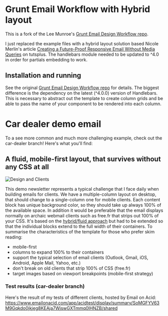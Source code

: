 # Grunt Email Workflow with Hybrid layout

This is a fork of the Lee Munroe's [Grunt Email Design Workflow repo](https://github.com/leemunroe/grunt-email-workflow).

I just replaced the example files with a hybrid layout solution based Nicole Merlin's article [Creating a Future-Proof Responsive Email Without Media Queries](http://webdesign.tutsplus.com/tutorials/creating-a-future-proof-responsive-email-without-media-queries--cms-23919) on tutsplus.
 The handlebars module needed to be updated to ^4.0 in order for partials embedding to work.

## Installation and running

See the original [Grunt Email Design Workflow repo](https://github.com/leemunroe/grunt-email-workflow) for details.
The biggest difference is the dependency on the latest (^4.0.0) version of Handlebars. This is necessary to abstract out the template to create column grids and be able to pass the name of your component to be rendered into each column.

# Car dealer demo email

To a see more common and much more challenging example, check out the car-dealer branch!
Here's what you'll find:

## A fluid, mobile-first layout, that survives without any CSS at all

![Design and Clients](http://815b1b87b51011a7a029-623c55fb68acb92f1f433c6448bed244.r60.cf3.rackcdn.com/github/email-workflow/design-clients.jpg)

This demo newsletter represents a typical challenge that I face daily when building emails for clients.
We have a multiple-column layout on desktop, that should change to a single-column one for mobile clients. Each content block has unique background color, so they should take up always 100% of the available space. In addition it would be preferable that the email displays normally on archaic webmail clients such as free.fr that strips out 100% of your CSS.
It's based on the [hybrid/fluid approach](http://webdesign.tutsplus.com/tutorials/creating-a-future-proof-responsive-email-without-media-queries--cms-23919) but had to be extended so that the individual blocks extend to the full width of their containers. 
To summarise the characteristics of the template for those who prefer skim reading:

- mobile-first
- columns to expand 100% to their containers
- support the typical selection of email clients (Outlook, Gmail, iOS, Android, Apple Mail, Yahoo, etc.)
- don't break on old clients that strip 100% of CSS (free.fr)
- target images based on viewport breakpoints (mobile-first strategy)

### Test results (car-dealer branch)

Here's the result of my tests of different clients, hosted by Email on Acid:
https://www.emailonacid.com/app/acidtest/display/summary/SoMGFYV63M9Gqkdo0jkjeg8KEAja7WjswGXTmmq0lHNZB/shared